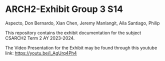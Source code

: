 # ARCH2-Exhibit Group 3 S14
Aspecto, Don
Bernardo, Xian
Chen, Jeremy
Manlangit, Aila
Santiago, Philip

This repository contains the exhibit documentation for the subject CSARCH2 Term 2 AY 2023-2024.

The Video Presentation for the Exhibit may be found through this youtube link:
https://youtu.be/I_AgUrq4Ph4